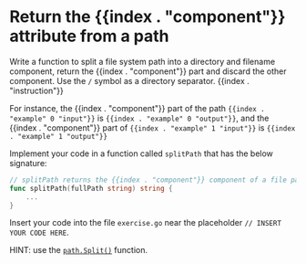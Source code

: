 # Return the {{index . "component"}} attribute from a path

Write a function to split a file system path into a directory and filename component, return the
{{index . "component"}} part and discard the other component. Use the `/` symbol as a directory
separator. {{index . "instruction"}}

For instance, the {{index . "component"}} part of the path `{{index . "example" 0 "input"}}` is
`{{index . "example" 0 "output"}}`, and the {{index . "component"}} part of `{{index . "example" 1 "input"}}` is
`{{index . "example" 1 "output"}}`

Implement your code in a function called `splitPath` that has the below signature:

``` go
// splitPath returns the {{index . "component"}} component of a file path.
func splitPath(fullPath string) string {
    ...
}
```

Insert your code into the file `exercise.go` near the placeholder `// INSERT YOUR CODE HERE`.

HINT: use the [`path.Split()`](https://pkg.go.dev/path#Split) function.
